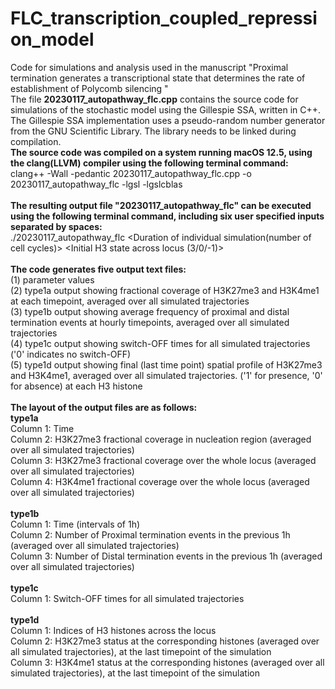 # FLC_transcription_coupled_repression_model <br>
Code for simulations and analysis used in the manuscript "Proximal termination generates a transcriptional state that determines the rate of establishment of Polycomb silencing "<br>
The file **20230117_autopathway_flc.cpp** contains the source code for simulations of the stochastic model using the Gillespie SSA, written in C++.
The Gillespie SSA implementation uses a pseudo-random number generator from the GNU Scientific Library. The library needs to be linked during compilation.<br>
**The source code was compiled on a system running macOS 12.5, using the clang(LLVM) compiler using the following terminal command:**<br>
clang++ -Wall -pedantic 20230117_autopathway_flc.cpp -o 20230117_autopathway_flc  -lgsl -lgslcblas<br>
<br>
**The resulting output file "20230117_autopathway_flc" can be executed using the following terminal command, including six user specified inputs separated by spaces:**<br>
./20230117_autopathway_flc <Number of simulated trajectories>  <Duration of individual simulation(number of cell cycles)> <FCA parameter> <FLD mediated demethylation probability per histone per proximal termination event> <Initial H3 state across locus (3/0/-1)> <Name tag for ouput files> <br>
<br>
**The code generates five output text files:** <br>
(1) parameter values <br>
(2) type1a output showing fractional coverage of H3K27me3 and H3K4me1 at each timepoint, averaged over all simulated trajectories <br>
(3) type1b output showing average frequency of proximal and distal termination events at hourly timepoints, averaged over all simulated trajectories <br>
(4) type1c output showing switch-OFF times for all simulated trajectories ('0' indicates no switch-OFF) <br>
(5) type1d output showing final (last time point) spatial profile of H3K27me3 and H3K4me1, averaged over all simulated trajectories. ('1' for presence, '0' for absence) at each H3 histone <br>
<br>
**The layout of the output files are as follows:**<br>
**type1a**<br>
Column 1: Time  <br>
Column 2: H3K27me3 fractional coverage in nucleation region (averaged over all simulated trajectories) <br>
Column 3: H3K27me3 fractional coverage over the whole locus (averaged over all simulated trajectories) <br>
Column 4: H3K4me1 fractional coverage over the whole locus (averaged over all simulated trajectories) <br>
<br>
**type1b** <br>
Column 1: Time (intervals of 1h) <br>
Column 2: Number of Proximal termination events in the previous 1h (averaged over all simulated trajectories) <br>
Column 3: Number of Distal termination events in the previous 1h (averaged over all simulated trajectories) <br>
<br>
**type1c** <br>
Column 1: Switch-OFF times for all simulated trajectories <br>
<br>
**type1d** <br>
Column 1: Indices of H3 histones across the locus <br>
Column 2: H3K27me3 status at the corresponding histones (averaged over all simulated trajectories), at the last timepoint of the simulation <br>
Column 3: H3K4me1 status at the corresponding histones (averaged over all simulated trajectories), at the last timepoint of the simulation <br>
<br>

